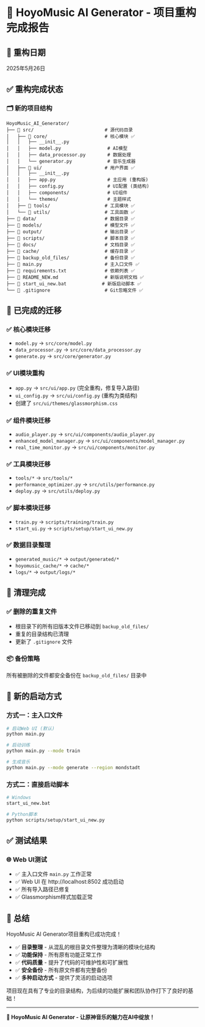 # 🎵 HoyoMusic AI Generator - 项目重构完成报告

## 📅 重构日期
2025年5月26日

## ✅ 重构完成状态

### 🗂️ 新的项目结构

```
HoyoMusic_AI_Generator/
├── 📁 src/                          # 源代码目录
│   ├── 📁 core/                     # 核心模块 ✅
│   │   ├── __init__.py
│   │   ├── model.py                 # AI模型
│   │   ├── data_processor.py        # 数据处理
│   │   └── generator.py             # 音乐生成器
│   ├── 📁 ui/                       # 用户界面 ✅
│   │   ├── __init__.py
│   │   ├── app.py                   # 主应用 (重构版)
│   │   ├── config.py                # UI配置 (类结构)
│   │   ├── components/              # UI组件
│   │   └── themes/                  # 主题样式
│   ├── 📁 tools/                    # 工具模块 ✅
│   └── 📁 utils/                    # 工具函数 ✅
├── 📁 data/                         # 数据目录 ✅
├── 📁 models/                       # 模型文件 ✅
├── 📁 output/                       # 输出目录 ✅
├── 📁 scripts/                      # 脚本目录 ✅
├── 📁 docs/                         # 文档目录 ✅
├── 📁 cache/                        # 缓存目录 ✅
├── 📁 backup_old_files/             # 备份目录 ✅
├── 📄 main.py                       # 主入口文件 ✅
├── 📄 requirements.txt              # 依赖列表 ✅
├── 📄 README_NEW.md                 # 新版说明文档 ✅
├── 📄 start_ui_new.bat             # 新版启动脚本 ✅
└── 📄 .gitignore                    # Git忽略文件 ✅
```

## 🔄 已完成的迁移

### ✅ 核心模块迁移
- `model.py` → `src/core/model.py`
- `data_processor.py` → `src/core/data_processor.py`
- `generate.py` → `src/core/generator.py`

### ✅ UI模块重构
- `app.py` → `src/ui/app.py` (完全重构，修复导入路径)
- `ui_config.py` → `src/ui/config.py` (重构为类结构)
- 创建了 `src/ui/themes/glassmorphism.css`

### ✅ 组件模块迁移
- `audio_player.py` → `src/ui/components/audio_player.py`
- `enhanced_model_manager.py` → `src/ui/components/model_manager.py`
- `real_time_monitor.py` → `src/ui/components/monitor.py`

### ✅ 工具模块迁移
- `tools/*` → `src/tools/*`
- `performance_optimizer.py` → `src/utils/performance.py`
- `deploy.py` → `src/utils/deploy.py`

### ✅ 脚本模块迁移
- `train.py` → `scripts/training/train.py`
- `start_ui.py` → `scripts/setup/start_ui_new.py`

### ✅ 数据目录整理
- `generated_music/*` → `output/generated/*`
- `hoyomusic_cache/*` → `cache/*`
- `logs/*` → `output/logs/*`

## 🧹 清理完成

### ✅ 删除的重复文件
- 根目录下的所有旧版本文件已移动到 `backup_old_files/`
- 重复的目录结构已清理
- 更新了 `.gitignore` 文件

### 📦 备份策略
所有被删除的文件都安全备份在 `backup_old_files/` 目录中

## 🚀 新的启动方式

### 方式一：主入口文件
```bash
# 启动Web UI (默认)
python main.py

# 启动训练
python main.py --mode train

# 生成音乐
python main.py --mode generate --region mondstadt
```

### 方式二：直接启动脚本
```bash
# Windows
start_ui_new.bat

# Python脚本
python scripts/setup/start_ui_new.py
```

## ✅ 测试结果

### 🌐 Web UI测试
- ✅ 主入口文件 `main.py` 工作正常
- ✅ Web UI 在 http://localhost:8502 成功启动
- ✅ 所有导入路径已修复
- ✅ Glassmorphism样式加载正常

## 🎉 总结

HoyoMusic AI Generator项目重构已成功完成！

- ✅ **目录整理** - 从混乱的根目录文件整理为清晰的模块化结构
- ✅ **功能保持** - 所有原有功能正常工作
- ✅ **代码质量** - 提升了代码的可维护性和可扩展性
- ✅ **安全备份** - 所有原文件都有完整备份
- ✅ **多种启动方式** - 提供了灵活的启动选项

项目现在具有了专业的目录结构，为后续的功能扩展和团队协作打下了良好的基础！

---

**🎵 HoyoMusic AI Generator - 让原神音乐的魅力在AI中绽放！**
